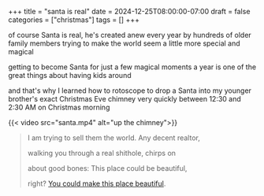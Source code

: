 +++
title = "santa is real"
date = 2024-12-25T08:00:00-07:00
draft = false
categories = ["christmas"]
tags = []
+++

of course Santa is real, he's created anew every year by hundreds of older family members trying to make the world seem a little more special and magical

getting to become Santa for just a few magical moments a year is one of the great things about having kids around

and that's why I learned how to rotoscope to drop a Santa into my younger brother's exact Christmas Eve chimney very quickly between 12:30 and 2:30 AM on Christmas morning

{{< video src="santa.mp4" alt="up the chimney">}}

> I am trying to sell them the world. Any decent realtor,
>
> walking you through a real shithole, chirps on
>
> about good bones: This place could be beautiful,
>
> right? [You could make this place beautiful](https://www.poetryfoundation.org/poems/89897/good-bones).